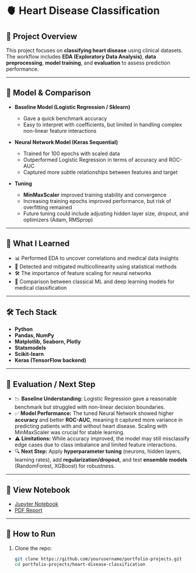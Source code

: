 # 🫀 Heart Disease Classification

## 📂 Project Overview
This project focuses on **classifying heart disease** using clinical datasets.  
The workflow includes **EDA (Exploratory Data Analysis)**, **data preprocessing**, **model training**, and **evaluation** to assess prediction performance.

---

## 🤖 Model & Comparison
- **Baseline Model (Logistic Regression / Sklearn)**
  - Gave a quick benchmark accuracy
  - Easy to interpret with coefficients, but limited in handling complex non-linear feature interactions

- **Neural Network Model (Keras Sequential)**
  - Trained for 100 epochs with scaled data
  - Outperformed Logistic Regression in terms of accuracy and ROC-AUC
  - Captured more subtle relationships between features and target

- **Tuning**
  - **MinMaxScaler** improved training stability and convergence  
  - Increasing training epochs improved performance, but risk of overfitting remained  
  - Future tuning could include adjusting hidden layer size, dropout, and optimizers (Adam, RMSprop)

---

## 🎯 What I Learned
- 📊 Performed EDA to uncover correlations and medical data insights  
- 🔎 Detected and mitigated multicollinearity using statistical methods  
- 🛠 The importance of feature scaling for neural networks  
- 🚀 Comparison between classical ML and deep learning models for medical classification  

---

## 🛠 Tech Stack
- **Python**
- **Pandas, NumPy**
- **Matplotlib, Seaborn, Plotly**
- **Statsmodels**
- **Scikit-learn**
- **Keras (TensorFlow backend)**

---

## 📌 Evaluation / Next Step
- 📉 **Baseline Understanding:** Logistic Regression gave a reasonable benchmark but struggled with non-linear decision boundaries.  
- ✅ **Model Performance:** The tuned Neural Network showed higher **accuracy** and better **ROC-AUC**, meaning it captured more variance in predicting patients with and without heart disease. Scaling with MinMaxScaler was crucial for stable learning.  
- ⚠️ **Limitations:** While accuracy improved, the model may still misclassify edge cases due to class imbalance and limited feature interactions.  
- 🔍 **Next Step:** Apply **hyperparameter tuning** (neurons, hidden layers, learning rates), add **regularization/dropout**, and test **ensemble models** (RandomForest, XGBoost) for robustness.

---

## 🔗 View Notebook
- [Jupyter Notebook](notebook.ipynb)  
- [PDF Report](report.pdf)  

---

## 🚀 How to Run
1. Clone the repo:  
   ```bash
   git clone https://github.com/yourusername/portfolio-projects.git
   cd portfolio-projects/heart-disease-classification
